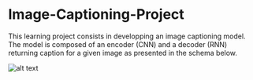 # Image-Captioning-Project

This learning project consists in developping an image captioning model. The model is composed of an encoder (CNN) and a decoder (RNN) returning caption for a given image as presented in the schema below.

![alt text](https://github.com/pcfabre/Image-Captioning-Project/blob/main/encoder-decoder.png)
